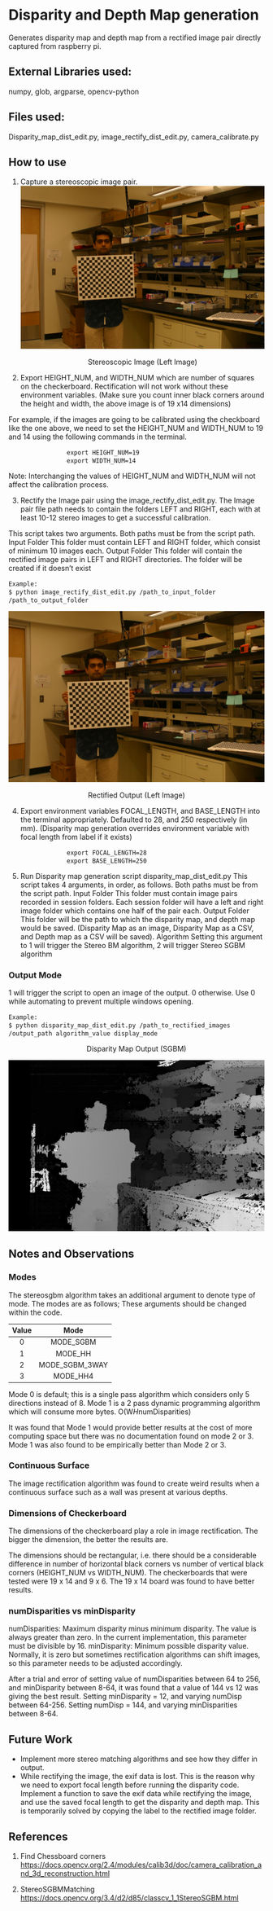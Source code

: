 # Disparity and Depth Map generation

Generates disparity map and depth map from a rectified image pair directly captured from raspberry pi.

## External Libraries used: 
numpy, glob, argparse, opencv-python

## Files used:
Disparity_map_dist_edit.py, image_rectify_dist_edit.py, camera_calibrate.py

## How to use
1. Capture a stereoscopic image pair.
![left_image](https://github.com/avinashpai94/Depth-Detection/blob/main/Working%20Example%20of%20Disparity%20Code/session_056_18052019/LEFT/L_056_0157.JPG)
           <p align="center">Stereoscopic Image (Left Image)</p>


2. Export HEIGHT_NUM, and WIDTH_NUM which are number of squares on the checkerboard. Rectification will not work without these environment variables.
(Make sure you count inner black corners around the height and width, the above image is of 19 x14 dimensions)

For example, if the images are going to be calibrated using the checkboard like the one above, we need to set the HEIGHT_NUM and WIDTH_NUM to 19 and 14 using the following commands in the terminal.
```
				export HEIGHT_NUM=19
				export WIDTH_NUM=14
```
Note: Interchanging the values of HEIGHT_NUM and WIDTH_NUM will not affect the calibration process.
 
3. Rectify the Image pair using the image_rectify_dist_edit.py. The Image pair file path needs to contain the folders LEFT and RIGHT, each with at least 10-12 stereo images to get a successful calibration.

This script takes two arguments. Both paths must be from the script path. 
Input Folder
This folder must contain LEFT and RIGHT folder, which consist of minimum 10 images each.
Output Folder
This folder will contain the rectified image pairs in LEFT and RIGHT directories. The folder will be created if it doesn’t exist
```
Example:
$ python image_rectify_dist_edit.py /path_to_input_folder /path_to_output_folder
```

![rectified_image](https://github.com/avinashpai94/Depth-Detection/blob/main/Working%20Example%20of%20Disparity%20Code/pics/LEFT/L_056_0.jpg)

<p align="center">Rectified Output (Left Image)</p>



4. Export environment variables FOCAL_LENGTH, and BASE_LENGTH into the terminal appropriately. Defaulted to 28, and 250 respectively (in mm). (Disparity map generation overrides environment variable with focal length from label if it exists)
```
				export FOCAL_LENGTH=28
				export BASE_LENGTH=250
```

5. Run Disparity map generation script disparity_map_dist_edit.py
This script takes 4 arguments, in order, as follows. Both paths must be from the script path. 
Input Folder
This folder must contain image pairs recorded in session folders. Each session folder will have a left and right image folder which contains one half of the pair each.
Output Folder
This folder will be the path to which the disparity map, and depth map would be saved. (Disparity Map as an image, Disparity Map as a CSV, and Depth map as a CSV will be saved).
Algorithm
Setting this argument to 1 will trigger the Stereo BM algorithm, 2 will trigger Stereo SGBM algorithm


### Output Mode
1 will trigger the script to open an image of the output. 0 otherwise. Use 0 while automating to prevent multiple windows opening.

```
Example:
$ python disparity_map_dist_edit.py /path_to_rectified_images /output_path algorithm_value display_mode 
```

<p align="center">Disparity Map Output (SGBM)</p>

![depthSGBM](https://github.com/avinashpai94/Depth-Detection/blob/main/Working%20Example%20of%20Disparity%20Code/056_0/SGBM/SGBM_056_0.jpg)


## Notes and Observations

### Modes
The stereosgbm algorithm takes an additional argument to denote type of mode.
The modes are as follows; These arguments should be changed within the code.

| Value | Mode |
| :---: | :---: | 
| 0 | MODE_SGBM |
| 1 | MODE_HH |
| 2 | MODE_SGBM_3WAY |
| 3 | MODE_HH4 |

Mode 0 is default; this is a single pass algorithm which considers only 5 directions instead of 8.
Mode 1 is a 2 pass dynamic programming algorithm which will consume more bytes. O(W*H*numDisparities)

It was found that Mode 1 would provide better results at the cost of more computing space but there was no documentation found on mode 2 or 3. Mode 1 was also found to be empirically better than Mode 2 or 3. 

### Continuous Surface
The image rectification algorithm was found to create weird results when a continuous surface such as a wall was present at various depths. 

### Dimensions of Checkerboard
The dimensions of the checkerboard play a role in image rectification. The bigger the dimension, the better the results are. 

The dimensions should be rectangular, i.e. there should be a considerable difference in number of horizontal black corners vs number of vertical black corners (HEIGHT_NUM vs WIDTH_NUM). The checkerboards that were tested were 19 x 14 and 9 x 6. The 19 x 14 board was found to have better results. 


### numDisparities vs minDisparity
numDisparities: Maximum disparity minus minimum disparity. The value is always greater than zero. In the current implementation, this parameter must be divisible by 16. 
minDisparity: Minimum possible disparity value. Normally, it is zero but sometimes rectification algorithms can shift images, so this parameter needs to be adjusted accordingly.

After a trial and error of setting value of numDisparities between 64 to 256, and minDisparity between 8-64, it was found that a value of 144 vs 12 was giving the best result.
Setting minDisparity = 12, and varying numDisp between 64-256.
Setting numDisp = 144, and varying minDisparities between 8-64.

## Future Work
* Implement more stereo matching algorithms and see how they differ in output.
* While rectifying the image, the exif data is lost. This is the reason why we need to export focal length before running the disparity code. Implement a function to save the exif data while rectifying the image, and use the saved focal length to get the disparity and depth map. This is temporarily solved by copying the label to the rectified image folder.


## References
1. Find Chessboard corners
https://docs.opencv.org/2.4/modules/calib3d/doc/camera_calibration_and_3d_reconstruction.html

2. StereoSGBMMatching
https://docs.opencv.org/3.4/d2/d85/classcv_1_1StereoSGBM.html
	
